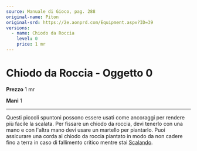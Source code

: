 ```yaml
---
source: Manuale di Gioco, pag. 288
original-name: Piton
original-srd: https://2e.aonprd.com/Equipment.aspx?ID=39
versions:
  - name: Chiodo da Roccia
    level: 0
    price: 1 mr
---
```


# Chiodo da Roccia - Oggetto 0

**Prezzo** 1 mr

**Mani** 1

---

Questi piccoli spuntoni possono essere usati come ancoraggi per rendere più
facile la scalata. Per fissare un chiodo da roccia, devi tenerlo con una mano e
con l'altra mano devi usare un martello per piantarlo. Puoi assicurare una corda
al chiodo da roccia piantato in modo da non cadere fino a terra in caso di
fallimento critico mentre stai [Scalando](/azioni/abilita/scalare).
